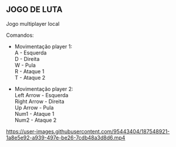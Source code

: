 ## JOGO DE LUTA

Jogo multiplayer local

Comandos: 

- Movimentação player 1: <br>
A - Esquerda<br>
D - Direita<br>
W - Pula<br>
R - Ataque 1<br>
T - Ataque 2<br>

- Movimentação player 2:<br>
Left Arrow - Esquerda<br>
Right Arrow - Direita<br>
Up Arrow - Pula<br>
Num1 - Ataque 1<br>
Num2 - Ataque 2<br>



https://user-images.githubusercontent.com/95443404/187548921-1a8e5e92-a939-497e-be26-7cdb48a3d8d6.mp4

